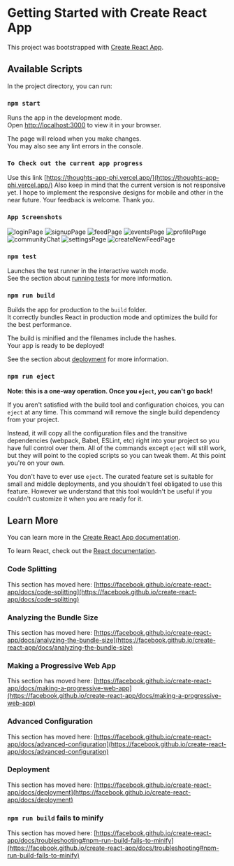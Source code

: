 # Getting Started with Create React App

This project was bootstrapped with [Create React App](https://github.com/facebook/create-react-app).

## Available Scripts

In the project directory, you can run:

### `npm start`

Runs the app in the development mode.\
Open [http://localhost:3000](http://localhost:3000) to view it in your browser.

The page will reload when you make changes.\
You may also see any lint errors in the console.

### `To Check out the current app progress`

Use this link [https://thoughts-app-phi.vercel.app/](https://thoughts-app-phi.vercel.app/)
Also keep in mind that the current version is not responsive yet. I hope to implement the responsive designs for mobile and other in the near future.
Your feedback is welcome. Thank you.

### `App Screenshots`

![loginPage](https://user-images.githubusercontent.com/54692909/160218698-c3f1de77-c403-4f1b-bcdb-b150a50bd0de.JPG)
![signupPage](https://user-images.githubusercontent.com/54692909/160218703-9aeb646a-4805-4b5f-9f13-7acb6e53fd3f.JPG)
![feedPage](https://user-images.githubusercontent.com/54692909/160218531-50f11e40-c335-4cea-9d26-d5ed2c609afd.JPG)
![eventsPage](https://user-images.githubusercontent.com/54692909/160218555-66f7ab61-1f85-4b1a-8c7d-662aefefd2ad.JPG)
![profilePage](https://user-images.githubusercontent.com/54692909/160218561-f1daf2ed-6a69-4e30-a6b5-75bf688ea9c4.JPG)
![communityChat](https://user-images.githubusercontent.com/54692909/160218574-dde835ed-6492-4f6c-a513-6b7d74f8734c.JPG)
![settingsPage](https://user-images.githubusercontent.com/54692909/160218589-1c1a6685-31da-49df-995e-328568165455.JPG)
![createNewFeedPage](https://user-images.githubusercontent.com/54692909/160218607-80e00676-1d24-4be9-8307-927fb213c555.JPG)

### `npm test`

Launches the test runner in the interactive watch mode.\
See the section about [running tests](https://facebook.github.io/create-react-app/docs/running-tests) for more information.

### `npm run build`

Builds the app for production to the `build` folder.\
It correctly bundles React in production mode and optimizes the build for the best performance.

The build is minified and the filenames include the hashes.\
Your app is ready to be deployed!

See the section about [deployment](https://facebook.github.io/create-react-app/docs/deployment) for more information.

### `npm run eject`

**Note: this is a one-way operation. Once you `eject`, you can't go back!**

If you aren't satisfied with the build tool and configuration choices, you can `eject` at any time. This command will remove the single build dependency from your project.

Instead, it will copy all the configuration files and the transitive dependencies (webpack, Babel, ESLint, etc) right into your project so you have full control over them. All of the commands except `eject` will still work, but they will point to the copied scripts so you can tweak them. At this point you're on your own.

You don't have to ever use `eject`. The curated feature set is suitable for small and middle deployments, and you shouldn't feel obligated to use this feature. However we understand that this tool wouldn't be useful if you couldn't customize it when you are ready for it.

## Learn More

You can learn more in the [Create React App documentation](https://facebook.github.io/create-react-app/docs/getting-started).

To learn React, check out the [React documentation](https://reactjs.org/).

### Code Splitting

This section has moved here: [https://facebook.github.io/create-react-app/docs/code-splitting](https://facebook.github.io/create-react-app/docs/code-splitting)

### Analyzing the Bundle Size

This section has moved here: [https://facebook.github.io/create-react-app/docs/analyzing-the-bundle-size](https://facebook.github.io/create-react-app/docs/analyzing-the-bundle-size)

### Making a Progressive Web App

This section has moved here: [https://facebook.github.io/create-react-app/docs/making-a-progressive-web-app](https://facebook.github.io/create-react-app/docs/making-a-progressive-web-app)

### Advanced Configuration

This section has moved here: [https://facebook.github.io/create-react-app/docs/advanced-configuration](https://facebook.github.io/create-react-app/docs/advanced-configuration)

### Deployment

This section has moved here: [https://facebook.github.io/create-react-app/docs/deployment](https://facebook.github.io/create-react-app/docs/deployment)

### `npm run build` fails to minify

This section has moved here: [https://facebook.github.io/create-react-app/docs/troubleshooting#npm-run-build-fails-to-minify](https://facebook.github.io/create-react-app/docs/troubleshooting#npm-run-build-fails-to-minify)
